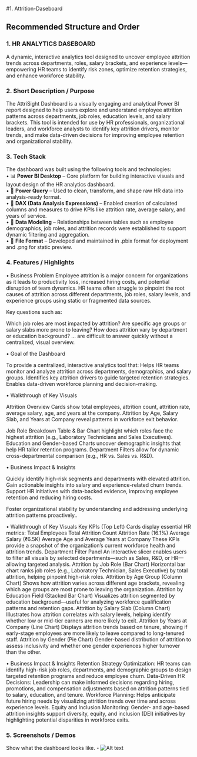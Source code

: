 #1. Attrition-Daseboard
## Recommended Structure and Order
### 1.	HR ANALYTICS DASEBOARD
A dynamic, interactive analytics tool designed to uncover employee attrition trends across departments, roles, salary brackets, and experience levels—empowering HR teams to identify risk zones, optimize retention strategies, and enhance workforce stability.

### 2.	Short Description / Purpose
The AttriSight Dashboard is a visually engaging and analytical Power BI report designed to help users explore and understand employee attrition patterns across departments, job roles, education levels, and salary brackets. This tool is intended for use by HR professionals, organizational leaders, and workforce analysts to identify key attrition drivers, monitor trends, and make data-driven decisions for improving employee retention and organizational stability.

### 3.	Tech Stack
The dashboard was built using the following tools and technologies:<br>
• 📊 **Power BI Desktop** – Core platform for building interactive visuals and layout design of the HR analytics dashboard.<br>
• 📂 **Power Query** – Used to clean, transform, and shape raw HR data into analysis-ready format.<br>
• 🧠 **DAX (Data Analysis Expressions)** – Enabled creation of calculated columns and measures to drive KPIs like attrition rate, average salary, and years of service.<br>
• 📝 **Data Modeling** – Relationships between tables such as employee demographics, job roles, and attrition records were established to support dynamic filtering and aggregation.<br>
• 📁 **File Format** – Developed and maintained in .pbix format for deployment and .png for static preview.



### 4.	Features / Highlights
• Business Problem
Employee attrition is a major concern for organizations as it leads to productivity loss, increased hiring costs, and potential disruption of team dynamics. HR teams often struggle to pinpoint the root causes of attrition across different departments, job roles, salary levels, and experience groups using static or fragmented data sources.

Key questions such as:

Which job roles are most impacted by attrition?
Are specific age groups or salary slabs more prone to leaving?
How does attrition vary by department or education background?
… are difficult to answer quickly without a centralized, visual overview.

• Goal of the Dashboard

To provide a centralized, interactive analytics tool that:
Helps HR teams monitor and analyze attrition across departments, demographics, and salary groups.
Identifies key attrition drivers to guide targeted retention strategies.
Enables data-driven workforce planning and decision-making.

• Walkthrough of Key Visuals

Attrition Overview Cards show total employees, attrition count, attrition rate, average salary, age, and years at the company.
Attrition by Age, Salary Slab, and Years at Company reveal patterns in workforce exit behavior.

Job Role Breakdown Table & Bar Chart highlight which roles face the highest attrition (e.g., Laboratory Technicians and Sales Executives).
Education and Gender-based Charts uncover demographic insights that help HR tailor retention programs.
Department Filters allow for dynamic cross-departmental comparison (e.g., HR vs. Sales vs. R&D).

• Business Impact & Insights

Quickly identify high-risk segments and departments with elevated attrition.
Gain actionable insights into salary and experience-related churn trends.
Support HR initiatives with data-backed evidence, improving employee retention and reducing hiring costs.

Foster organizational stability by understanding and addressing underlying attrition patterns proactively..

• Walkthrough of Key Visuals
Key KPIs (Top Left)
Cards display essential HR metrics:
Total Employees
Total Attrition Count
Attrition Rate (16.1%)
Average Salary (₹6.5K)
Average Age and Average Years at Company
These KPIs provide a snapshot of the organization’s current workforce health and attrition trends.
Department Filter Panel
An interactive slicer enables users to filter all visuals by selected departments—such as Sales, R&D, or HR—allowing targeted analysis.
Attrition by Job Role (Bar Chart)
Horizontal bar chart ranks job roles (e.g., Laboratory Technician, Sales Executive) by total attrition, helping pinpoint high-risk roles.
Attrition by Age Group (Column Chart)
Shows how attrition varies across different age brackets, revealing which age groups are most prone to leaving the organization.
Attrition by Education Field (Stacked Bar Chart)
Visualizes attrition segmented by education background—useful for analyzing workforce qualification patterns and retention gaps.
Attrition by Salary Slab (Column Chart)
Illustrates how attrition correlates with salary levels, helping identify whether low or mid-tier earners are more likely to exit.
Attrition by Years at Company (Line Chart)
Displays attrition trends based on tenure, showing if early-stage employees are more likely to leave compared to long-tenured staff.
Attrition by Gender (Pie Chart)
Gender-based distribution of attrition to assess inclusivity and whether one gender experiences higher turnover than the other.

• Business Impact & Insights
Retention Strategy Optimization: HR teams can identify high-risk job roles, departments, and demographic groups to design targeted retention programs and reduce employee churn.
Data-Driven HR Decisions: Leadership can make informed decisions regarding hiring, promotions, and compensation adjustments based on attrition patterns tied to salary, education, and tenure.
Workforce Planning: Helps anticipate future hiring needs by visualizing attrition trends over time and across experience levels.
Equity and Inclusion Monitoring: Gender- and age-based attrition insights support diversity, equity, and inclusion (DEI) initiatives by highlighting potential disparities in workforce exits.

### 5.	Screenshots / Demos
Show what the dashboard looks like. - ![Alt text]([https://github.com/username/repo/assets/image.png](https://github.com/vishnupratap027/Attrition-Daseboard/blob/main/Attrition%20Dashboard%20Screenshot.png))

